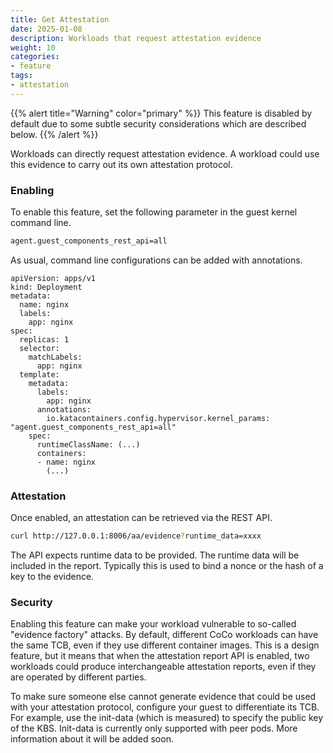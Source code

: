 ```yaml
---
title: Get Attestation
date: 2025-01-08
description: Workloads that request attestation evidence
weight: 10
categories:
- feature 
tags:
- attestation 
---
```


{{% alert title="Warning" color="primary" %}}
This feature is disabled by default due to some subtle security considerations
which are described below.
{{% /alert %}}

Workloads can directly request attestation evidence.
A workload could use this evidence to carry out its own attestation protocol.

### Enabling

To enable this feature, set the following parameter in the guest kernel command line.
```bash
agent.guest_components_rest_api=all
```

As usual, command line configurations can be added with annotations.
```
apiVersion: apps/v1
kind: Deployment
metadata:
  name: nginx
  labels:
    app: nginx
spec:
  replicas: 1
  selector:
    matchLabels:
      app: nginx
  template:
    metadata:
      labels:
        app: nginx
      annotations:
        io.katacontainers.config.hypervisor.kernel_params: "agent.guest_components_rest_api=all"
    spec:
      runtimeClassName: (...)
      containers:
      - name: nginx
        (...)
```
### Attestation

Once enabled, an attestation can be retrieved via the REST API.
```bash
curl http://127.0.0.1:8006/aa/evidence?runtime_data=xxxx
```

The API expects runtime data to be provided. The runtime data will be included in the report. 
Typically this is used to bind a nonce or the hash of a key to the evidence.

### Security

Enabling this feature can make your workload vulnerable to so-called "evidence factory" attacks.
By default, different CoCo workloads can have the same TCB, even if they use different container images.
This is a design feature, but it means that when the attestation report API is enabled,
two workloads could produce interchangeable attestation reports, even if they are operated by different parties.

To make sure someone else cannot generate evidence that could be used with your attestation protocol,
configure your guest to differentiate its TCB.
For example, use the init-data (which is measured) to specify the public key of the KBS.
Init-data is currently only supported with peer pods.
More information about it will be added soon.

